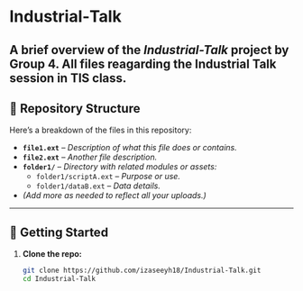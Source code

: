 # Industrial‑Talk

A brief overview of the *Industrial-Talk* project by **Group 4**. All files reagarding the Industrial Talk session in TIS class.
---

## 📂 Repository Structure

Here’s a breakdown of the files in this repository:

- **`file1.ext`** – _Description of what this file does or contains._
- **`file2.ext`** – _Another file description._
- **`folder1/`** – _Directory with related modules or assets:_
  - `folder1/scriptA.ext` – _Purpose or use._
  - `folder1/dataB.ext` – _Data details._
- *(Add more as needed to reflect all your uploads.)*

---

## 🚀 Getting Started

1. **Clone the repo:**
   ```sh
   git clone https://github.com/izaseeyh18/Industrial-Talk.git
   cd Industrial-Talk
